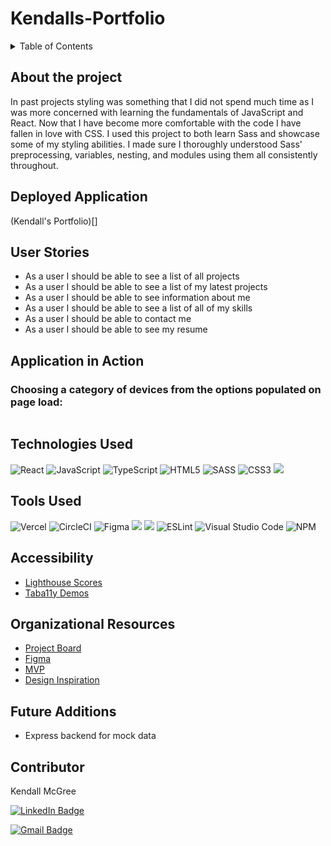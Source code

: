 # Kendalls-Portfolio

<details>
  <summary>Table of Contents</summary>
  <ol>
    <li><a href="#about-the-project">About the Project</a></li>
    <li><a href="#deployed-application">Deployed Application</a></li>
    <li><a href="#user-stories">User Stories</a></li>
    <li><a href="#application-in-action">Application in Action</a></li>
    <li><a href="#technologies-used">Technologies Used</a></li>
    <li><a href="#tools-used">Tools Used</a></li>
    <li><a href="#accessibility">Accessibility</a></li>
    <li><a href="#organizational-resources">Organizational Resources</a></li>
    <li><a href="#future-additions">Future Additions</a></li>
    <li><a href="#contributor">Contributor</a></li>
  </ol>
</details>

## About the project
  In past projects styling was something that I did not spend much time as I was more concerned with learning the fundamentals of JavaScript and React. Now that I have become more comfortable with the code I have fallen in love with CSS. I used this project to both learn Sass and showcase some of my styling abilities. I made sure I thoroughly understood Sass' preprocessing, variables, nesting, and modules using them all consistently throughout.


## Deployed Application
(Kendall's Portfolio)[]

## User Stories
- As a user I should be able to see a list of all projects
- As a user I should be able to see a list of my latest projects
- As a user I should be able to see information about me
- As a user I should be able to see a list of all of my skills
- As a user I should be able to contact me
- As a user I should be able to see my resume


## Application in Action

### Choosing a category of devices from the options populated on page load:
![]()

## Technologies Used

![React](https://img.shields.io/badge/react-%2320232a.svg?style=for-the-badge&logo=react&logoColor=%2361DAFB)
![JavaScript](https://img.shields.io/badge/javascript-%23323330.svg?style=for-the-badge&logo=javascript&logoColor=%23F7DF1E)
![TypeScript](https://img.shields.io/badge/typescript-%23007ACC.svg?style=for-the-badge&logo=typescript&logoColor=white)
![HTML5](https://img.shields.io/badge/html5-%23E34F26.svg?style=for-the-badge&logo=html5&logoColor=white)
![SASS](https://img.shields.io/badge/SASS-hotpink.svg?style=for-the-badge&logo=SASS&logoColor=white)
![CSS3](https://img.shields.io/badge/css3-%231572B6.svg?style=for-the-badge&logo=css3&logoColor=white)
<img src="https://img.shields.io/badge/markdown-%23000000.svg?style=for-the-badge&logo=markdown&logoColor=white" />


## Tools Used

![Vercel](https://img.shields.io/badge/vercel-%23000000.svg?style=for-the-badge&logo=vercel&logoColor=white)
![CircleCI](https://img.shields.io/badge/circle%20ci-%23161616.svg?style=for-the-badge&logo=circleci&logoColor=white)
![Figma](https://img.shields.io/badge/figma-%23F24E1E.svg?style=for-the-badge&logo=figma&logoColor=white)
<img src="https://img.shields.io/badge/Dribbble-EA4C89?style=for-the-badge&logo=dribbble&logoColor=white" />
<img src="https://img.shields.io/badge/VS_Code-007ACC?style=for-the-badge&logo=visual%20studio%20code&logoColor=white"/>
![ESLint](https://img.shields.io/badge/ESLint-4B3263?style=for-the-badge&logo=eslint&logoColor=white)
![Visual Studio Code](https://img.shields.io/badge/Visual%20Studio%20Code-0078d7.svg?style=for-the-badge&logo=visual-studio-code&logoColor=white)
![NPM](https://img.shields.io/badge/NPM-%23000000.svg?style=for-the-badge&logo=npm&logoColor=white)




## Accessibility
- [Lighthouse Scores]()
- [Taba11y Demos]()

## Organizational Resources
 - [Project Board](https://github.com/users/kendallm360/projects/5/views/1)
 - [Figma](https://www.figma.com/file/wZHZNmMyqvjeiijssnlPFS/portfolio?node-id=0%3A1&t=LuVbw1j7W9u1iUxn-0)
 - [MVP](https://docs.google.com/document/d/1MpRe5GGCY4oSAtV4ayqLZqfjogf7DGkR-8ah2l-2QAY/edit?usp=sharing)
 - [Design Inspiration](https://docs.google.com/document/d/1IhJdzS7vsX4ZznQbMuQIdB-h9BVM0fIx6UDO-SBtbeI/edit?usp=sharing)

## Future Additions
- Express backend for mock data



## Contributor
  Kendall McGree
  
  <p><a href="https://www.linkedin.com/in/kendall-mcgree/"><img src="https://img.shields.io/badge/LinkedIn-0A66C2?style=for-the-badge&logo=linkedin&logoColor=white" alt="LinkedIn Badge"></a></p>
  
  <p><a href="mailto:mcgreekendall@gmail.com"><img src="https://img.shields.io/badge/Gmail-EA4335?style=for-the-badge&logo=gmail&logoColor=white" alt="Gmail Badge"></a></p>

